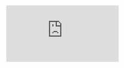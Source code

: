 ![InShot_۲۰۲۴۱۱۳۰_۱۵۰۸۰۷۲۶۶](https://github.com/Dmango3374/Ragnarok/blob/d2ce25056a04fc90cf5c2888e5a346d504191b87/Hhmax.md)
